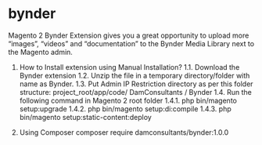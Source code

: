 # bynder
Magento 2 Bynder Extension gives you a great opportunity to upload more “images”, “videos” and “documentation” to the Bynder Media Library next to the Magento admin.

1) How to Install extension using Manual Installation?
  1.1. Download the Bynder extension
  1.2. Unzip the file in a temporary directory/folder with name as Bynder.
  1.3. Put Admin IP Restriction directory as per this folder structure: project_root/app/code/ DamConsultants / Bynder
  1.4. Run the following command in Magento 2 root folder
    1.4.1. php bin/magento setup:upgrade
    1.4.2. php bin/magento setup:di:compile
    1.4.3. php bin/magento setup:static-content:deploy
    
2) Using Composer
      composer require damconsultants/bynder:1.0.0
